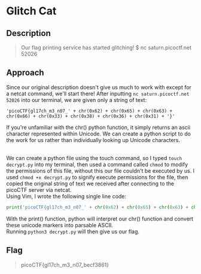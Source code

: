 # Glitch Cat
## Description
> Our flag printing service has started glitching!
> $ nc saturn.picoctf.net 52026

## Approach
Since our original description doesn't give us much to work with except for a netcat command, we'll start there!
After inputting `nc saturn.picoctf.net 52026` into our terminal, we are given only a string of text:
```
'picoCTF{gl17ch_m3_n07_' + chr(0x62) + chr(0x65) + chr(0x63) + chr(0x66) + chr(0x33) + chr(0x38) + chr(0x36) + chr(0x31) + '}'
```
If you're unfamiliar with the chr() python function, it simply returns an ascii character represented within Unicode.
We can create a python script to do the work for us rather than individually looking up Unicode characters.<br><br>

We can create a python file using the touch command, so I typed `touch decrypt.py` into my terminal, then used a command called `chmod` to modify the permissions of this file, without this our file couldn't be executed by us.
I used `chmod +x decrypt.py` to signify execute permissions for the file, then copied the original string of text we received after connecting to the picoCTF server via netcat.<br>
Using Vim, I wrote the following single line code:
```python
print('picoCTF{gl17ch_m3_n07_' + chr(0x62) + chr(0x65) + chr(0x63) + chr(0x66) + chr(0x33) + chr(0x38) + chr(0x36) + chr(0x31) + '}')
```
With the print() function, python will interpret our chr() function and convert these unicode markers into parsable ASCII.<br>
Running `python3 decrypt.py` will then give us our flag.

## Flag
> picoCTF{gl17ch_m3_n07_becf3861}
